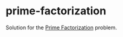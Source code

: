 # prime-factorization

Solution for the [Prime Factorization](https://github.com/karan/Projects-Solutions) problem.

